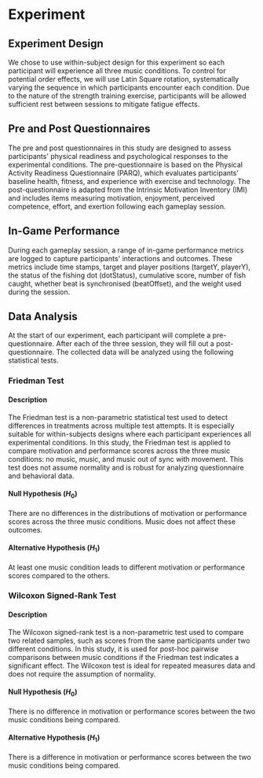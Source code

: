 # Experiment

## Experiment Design

We chose to use within-subject design for this experiment so each participant will experience all three music conditions. To control for potential order effects, we will use Latin Square rotation, systematically varying the sequence in which participants encounter each condition. Due to the nature of the strength training exercise, participants will be allowed sufficient rest between sessions to mitigate fatigue effects.

## Pre and Post Questionnaires

The pre and post questionnaires in this study are designed to assess participants' physical readiness and psychological responses to the experimental conditions. The pre-questionnaire is based on the Physical Activity Readiness Questionnaire (PARQ), which evaluates participants' baseline health, fitness, and experience with exercise and technology. The post-questionnaire is adapted from the Intrinsic Motivation Inventory (IMI) and includes items measuring motivation, enjoyment, perceived competence, effort, and exertion following each gameplay session.

## In-Game Performance

During each gameplay session, a range of in-game performance metrics are logged to capture participants' interactions and outcomes. These metrics include time stamps, target and player positions (targetY, playerY), the status of the fishing dot (dotStatus), cumulative score, number of fish caught, whether beat is synchronised (beatOffset), and the weight used during the session.

## Data Analysis

At the start of our experiment, each participant will complete a pre-questionnaire. After each of the three session, they will fill out a post-questionnaire. The collected data will be analyzed using the following statistical tests.

### Friedman Test

#### Description

The Friedman test is a non-parametric statistical test used to detect differences in treatments across multiple test attempts. It is especially suitable for within-subjects designs where each participant experiences all experimental conditions. In this study, the Friedman test is applied to compare motivation and performance scores across the three music conditions: no music, music, and music out of sync with movement. This test does not assume normality and is robust for analyzing questionnaire and behavioral data.

#### Null Hypothesis ($H_0$)

There are no differences in the distributions of motivation or performance scores across the three music conditions. Music does not affect these outcomes.

#### Alternative Hypothesis ($H_1$)

At least one music condition leads to different motivation or performance scores compared to the others.

### Wilcoxon Signed-Rank Test

#### Description

The Wilcoxon signed-rank test is a non-parametric test used to compare two related samples, such as scores from the same participants under two different conditions. In this study, it is used for post-hoc pairwise comparisons between music conditions if the Friedman test indicates a significant effect. The Wilcoxon test is ideal for repeated measures data and does not require the assumption of normality.

#### Null Hypothesis ($H_0$)

There is no difference in motivation or performance scores between the two music conditions being compared.

#### Alternative Hypothesis ($H_1$)

There is a difference in motivation or performance scores between the two music conditions being compared.

